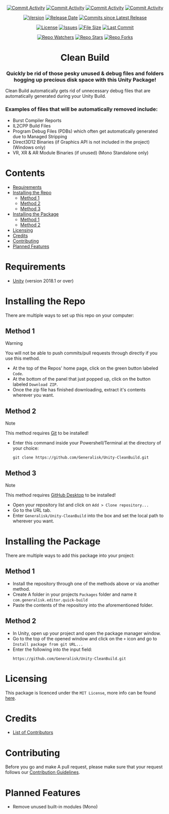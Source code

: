 <div align="center">
  
  [![Commit Activity](https://img.shields.io/github/commit-activity/w/Generalisk/Unity-CleanBuild)](https://github.com/Generalisk/Unity-CleanBuild)
  [![Commit Activity](https://img.shields.io/github/commit-activity/m/Generalisk/Unity-CleanBuild)](https://github.com/Generalisk/Unity-CleanBuild)
  [![Commit Activity](https://img.shields.io/github/commit-activity/y/Generalisk/Unity-CleanBuild)](https://github.com/Generalisk/Unity-CleanBuild)
  [![Commit Activity](https://img.shields.io/github/commit-activity/t/Generalisk/Unity-CleanBuild)](https://github.com/Generalisk/Unity-CleanBuild)
  
  [![Version](https://img.shields.io/github/v/release/Generalisk/Unity-CleanBuild)](https://github.com/Generalisk/Unity-CleanBuild/releases/latest)
  [![Release Date](https://img.shields.io/github/release-date/Generalisk/Unity-CleanBuild)](https://github.com/Generalisk/Unity-CleanBuild/releases/latest)
  [![Commits since Latest Release](https://img.shields.io/github/commits-since/Generalisk/Unity-CleanBuild/latest)](https://github.com/Generalisk/Unity-CleanBuild/releases/latest)
  
  [![License](https://img.shields.io/github/license/Generalisk/Unity-CleanBuild)](https://github.com/Generalisk/Unity-CleanBuild/blob/main/LICENSE)
  [![Issues](https://img.shields.io/github/issues/Generalisk/Unity-CleanBuild)](https://github.com/Generalisk/Unity-CleanBuild/issues)
  [![File Size](https://img.shields.io/github/repo-size/Generalisk/Unity-CleanBuild)](https://github.com/Generalisk/Unity-CleanBuild)
  [![Last Commit](https://img.shields.io/github/last-commit/Generalisk/Unity-CleanBuild)](https://github.com/Generalisk/Unity-CleanBuild)
  
  [![Repo Watchers](https://img.shields.io/github/watchers/Generalisk/Unity-CleanBuild)](https://github.com/Generalisk/Unity-CleanBuild)
  [![Repo Stars](https://img.shields.io/github/stars/Generalisk/Unity-CleanBuild)](https://github.com/Generalisk/Unity-CleanBuild)
  [![Repo Forks](https://img.shields.io/github/forks/Generalisk/Unity-CleanBuild)](https://github.com/Generalisk/Unity-CleanBuild)
</div>

<div align="center">
  
  # Clean Build
</div>

<div align="center">
  
  ### Quickly be rid of those pesky unused & debug files and folders hogging up precious disk space with this Unity Package!
</div>

Clean Build automatically gets rid of unnecessary debug files that are automatically generated during your Unity Build.

### Examples of files that will be automatically removed include:
- Burst Compiler Reports
- IL2CPP Build Files
- Program Debug Files (PDBs) which often get automatically generated due to Managed Stripping
- Direct3D12 Binaries (if Graphics API is not included in the project) (Windows only)
- VR, XR & AR Module Binaries (if unused) (Mono Standalone only)

# Contents
- [Requirements](#requirements)
- [Installing the Repo](#installing-the-repo)
  - [Method 1](#method-1)
  - [Method 2](#method-2)
  - [Method 3](#method-3)
- [Installing the Package](#installing-the-package)
  - [Method 1](#method-1)
  - [Method 2](#method-2)
- [Licensing](#licensing)
- [Credits](#credits)
- [Contributing](#contributing)
- [Planned Features](#planned-features)

# Requirements
- [Unity](https://unity.com/download) (version 2018.1 or over)

# Installing the Repo
There are multiple ways to set up this repo on your computer:
## Method 1
> [!WARNING]
> You will not be able to push commits/pull requests through directly if you use this method.
- At the top of the Repos' home page, click on the green button labeled `Code`.
- At the bottom of the panel that just popped up, click on the button labeled `Download ZIP`.
- Once the zip file has finished downloading, extract it's contents wherever you want.
## Method 2
> [!NOTE]
> This method requires [Git](https://git-scm.com/downloads) to be installed!
- Enter this command inside your Powershell/Terminal at the directory of your choice:
  ```
  git clone https://github.com/Generalisk/Unity-CleanBuild.git
  ```
## Method 3
> [!NOTE]
> This method requires [GitHub Desktop](https://desktop.github.com/) to be installed!
- Open your repository list and click on `Add > Clone repository...`
- Go to the URL tab.
- Enter `Generalisk/Unity-CleanBuild` into the box and set the local path to wherever you want.

# Installing the Package
There are multiple ways to add this package into your project:
## Method 1
- Install the repository through one of the methods above or via another method.
- Create A folder in your projects `Packages` folder and name it `com.generalisk.editor.quick-build`
- Paste the contents of the repository into the aforementioned folder.
## Method 2
- In Unity, open up your project and open the package manager window.
- Go to the top of the opened window and click on the `+` icon and go to `Install package from git URL...`
- Enter the following into the input field:
  ```
  https://github.com/Generalisk/Unity-CleanBuild.git
  ```

# Licensing
This package is licenced under the `MIT License`, more info can be found [here](../LICENSE).

# Credits
- [List of Contributors](CONTRIBUTORS.md)

# Contributing
Before you go and make A pull request, please make sure that your request follows our [Contribution Guidelines](CONTRIBUTING.md).

# Planned Features
- Remove unused built-in modules (Mono)

